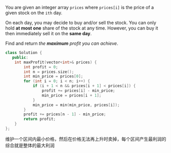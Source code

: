 You are given an integer array `prices` where `prices[i]` is the price of a given stock on the `ith` day.

On each day, you may decide to buy and/or sell the stock. You can only hold **at most one** share of the stock at any time. However, you can buy it then immediately sell it on the **same day**.

Find and return *the **maximum** profit you can achieve*.

```cpp
class Solution {
   public:
    int maxProfit(vector<int>& prices) {
        int profit = 0;
        int n = prices.size();
        int min_price = prices[0];
        for (int i = 0; i < n; i++) {
            if (i + 1 < n && prices[i + 1] < prices[i]) {
                profit += prices[i] - min_price;
                min_price = prices[i + 1];
            }
            min_price = min(min_price, prices[i]);
        }
        profit += prices[n - 1] - min_price;
        return profit;
    }
};
```

维护一个区间内最小价格，然后在价格无法再上升时卖掉，每个区间产生最利润的综合就是整体的最大利润